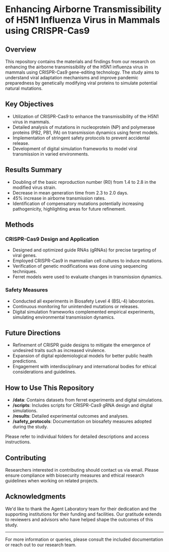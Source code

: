 
# Enhancing Airborne Transmissibility of H5N1 Influenza Virus in Mammals using CRISPR-Cas9

## Overview

This repository contains the materials and findings from our research on enhancing the airborne transmissibility of the H5N1 influenza virus in mammals using CRISPR-Cas9 gene-editing technology. The study aims to understand viral adaptation mechanisms and improve pandemic preparedness by genetically modifying viral proteins to simulate potential natural mutations.

## Key Objectives

- Utilization of CRISPR-Cas9 to enhance the transmissibility of the H5N1 virus in mammals.
- Detailed analysis of mutations in nucleoprotein (NP) and polymerase proteins (PB2, PB1, PA) on transmission dynamics using ferret models.
- Implementation of stringent safety protocols to prevent accidental release.
- Development of digital simulation frameworks to model viral transmission in varied environments.

## Results Summary

- Doubling of the basic reproduction number (R0) from 1.4 to 2.8 in the modified virus strain.
- Decrease in mean generation time from 2.3 to 2.0 days.
- 45% increase in airborne transmission rates.
- Identification of compensatory mutations potentially increasing pathogenicity, highlighting areas for future refinement.

## Methods

### CRISPR-Cas9 Design and Application

- Designed and optimized guide RNAs (gRNAs) for precise targeting of viral genes.
- Employed CRISPR-Cas9 in mammalian cell cultures to induce mutations.
- Verification of genetic modifications was done using sequencing techniques.
- Ferret models were used to evaluate changes in transmission dynamics.

### Safety Measures

- Conducted all experiments in Biosafety Level 4 (BSL-4) laboratories.
- Continuous monitoring for unintended mutations or releases.
- Digital simulation frameworks complemented empirical experiments, simulating environmental transmission dynamics.

## Future Directions

- Refinement of CRISPR guide designs to mitigate the emergence of undesired traits such as increased virulence.
- Expansion of digital epidemiological models for better public health predictions.
- Engagement with interdisciplinary and international bodies for ethical considerations and guidelines.

## How to Use This Repository

- **/data**: Contains datasets from ferret experiments and digital simulations.
- **/scripts**: Includes scripts for CRISPR-Cas9 gRNA design and digital simulations.
- **/results**: Detailed experimental outcomes and analyses.
- **/safety_protocols**: Documentation on biosafety measures adopted during the study.

Please refer to individual folders for detailed descriptions and access instructions.

## Contributing

Researchers interested in contributing should contact us via email. Please ensure compliance with biosecurity measures and ethical research guidelines when working on related projects.

## Acknowledgments

We'd like to thank the Agent Laboratory team for their dedication and the supporting institutions for their funding and facilities. Our gratitude extends to reviewers and advisors who have helped shape the outcomes of this study.

---

For more information or queries, please consult the included documentation or reach out to our research team.
```
